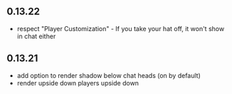 ## 0.13.22

- respect "Player Customization" - If you take your hat off, it won't show in chat either

## 0.13.21

- add option to render shadow below chat heads (on by default)
- render upside down players upside down